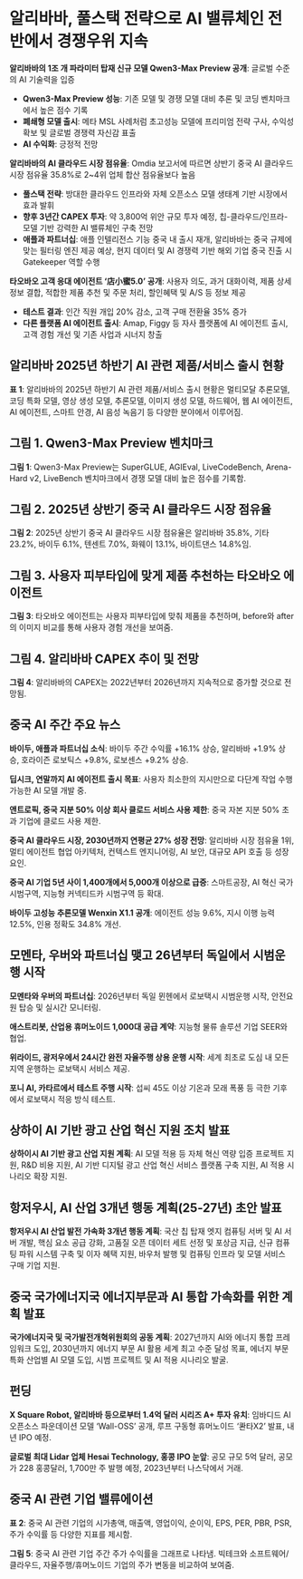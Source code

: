 # 알리바바, 풀스택 전략으로 AI 밸류체인 전반에서 경쟁우위 지속

**알리바바의 1조 개 파라미터 탑재 신규 모델 Qwen3-Max Preview 공개**: 글로벌 수준의 AI 기술력을 입증

- **Qwen3-Max Preview 성능**: 기존 모델 및 경쟁 모델 대비 추론 및 코딩 벤치마크에서 높은 점수 기록
- **폐쇄형 모델 출시**: 메타 MSL 사례처럼 초고성능 모델에 프리미엄 전략 구사, 수익성 확보 및 글로벌 경쟁력 자신감 표출
- **AI 수익화**: 긍정적 전망


**알리바바의 AI 클라우드 시장 점유율**: Omdia 보고서에 따르면 상반기 중국 AI 클라우드 시장 점유율 35.8%로 2~4위 업체 합산 점유율보다 높음

- **풀스택 전략**: 방대한 클라우드 인프라와 자체 오픈소스 모델 생태계 기반 시장에서 효과 발휘
- **향후 3년간 CAPEX 투자**: 약 3,800억 위안 규모 투자 예정, 칩-클라우드/인프라-모델 기반 강력한 AI 밸류체인 구축 전망
- **애플과 파트너십**: 애플 인텔리전스 기능 중국 내 출시 재개, 알리바바는 중국 규제에 맞는 필터링 엔진 제공 예상, 현지 데이터 및 AI 경쟁력 기반 해외 기업 중국 진출 시 Gatekeeper 역할 수행


**타오바오 고객 응대 에이전트 ‘店小蜜5.0’ 공개**: 사용자 의도, 과거 대화이력, 제품 상세정보 결합, 적합한 제품 추천 및 주문 처리, 할인혜택 및 A/S 등 정보 제공

- **테스트 결과**: 인간 직원 개입 20% 감소, 고객 구매 전환율 35% 증가
- **다른 플랫폼 AI 에이전트 출시**: Amap, Figgy 등 자사 플랫폼에 AI 에이전트 출시, 고객 경험 개선 및 기존 사업과 시너지 창출


## 알리바바 2025년 하반기 AI 관련 제품/서비스 출시 현황

**표 1**: 알리바바의 2025년 하반기 AI 관련 제품/서비스 출시 현황은 멀티모달 추론모델, 코딩 특화 모델, 영상 생성 모델, 추론모델, 이미지 생성 모델, 하드웨어, 웹 AI 에이전트, AI 에이전트, 스마트 안경, AI 음성 녹음기 등 다양한 분야에서 이루어짐.

## 그림 1. Qwen3-Max Preview 벤치마크

**그림 1**: Qwen3-Max Preview는 SuperGLUE, AGIEval, LiveCodeBench, Arena-Hard v2, LiveBench 벤치마크에서 경쟁 모델 대비 높은 점수를 기록함.


## 그림 2. 2025년 상반기 중국 AI 클라우드 시장 점유율

**그림 2**: 2025년 상반기 중국 AI 클라우드 시장 점유율은 알리바바 35.8%, 기타 23.2%, 바이두 6.1%, 텐센트 7.0%, 화웨이 13.1%, 바이트댄스 14.8%임.


## 그림 3. 사용자 피부타입에 맞게 제품 추천하는 타오바오 에이전트

**그림 3**: 타오바오 에이전트는 사용자 피부타입에 맞춰 제품을 추천하며, before와 after의 이미지 비교를 통해 사용자 경험 개선을 보여줌.


## 그림 4. 알리바바 CAPEX 추이 및 전망

**그림 4**: 알리바바의 CAPEX는 2022년부터 2026년까지 지속적으로 증가할 것으로 전망됨.


## 중국 AI 주간 주요 뉴스

**바이두, 애플과 파트너십 소식**: 바이두 주간 수익률 +16.1% 상승, 알리바바 +1.9% 상승, 호라이즌 로보틱스 +9.8%, 로보센스 +9.2% 상승.

**딥시크, 연말까지 AI 에이전트 출시 목표**: 사용자 최소한의 지시만으로 다단계 작업 수행 가능한 AI 모델 개발 중.

**앤트로픽, 중국 지분 50% 이상 회사 클로드 서비스 사용 제한**: 중국 자본 지분 50% 초과 기업에 클로드 사용 제한.

**중국 AI 클라우드 시장, 2030년까지 연평균 27% 성장 전망**: 알리바바 시장 점유율 1위, 멀티 에이전트 협업 아키텍처, 컨텍스트 엔지니어링, AI 보안, 대규모 API 호출 등 성장 요인.

**중국 AI 기업 5년 사이 1,400개에서 5,000개 이상으로 급증**: 스마트공장, AI 혁신 국가 시범구역, 지능형 커넥티드카 시범구역 등 확대.

**바이두 고성능 추론모델 Wenxin X1.1 공개**: 에이전트 성능 9.6%, 지시 이행 능력 12.5%, 인용 정확도 34.8% 개선.


## 모멘타, 우버와 파트너십 맺고 26년부터 독일에서 시범운행 시작

**모멘타와 우버의 파트너십**: 2026년부터 독일 뮌헨에서 로보택시 시범운행 시작, 안전요원 탑승 및 실시간 모니터링.


**애스트리봇, 산업용 휴머노이드 1,000대 공급 계약**: 지능형 물류 솔루션 기업 SEER와 협업.


**위라이드, 광저우에서 24시간 완전 자율주행 상용 운행 시작**: 세계 최초로 도심 내 모든 지역 운행하는 로보택시 서비스 제공.


**포니 AI, 카타르에서 테스트 주행 시작**: 섭씨 45도 이상 기온과 모래 폭풍 등 극한 기후에서 로보택시 적응 방식 테스트.


## 상하이 AI 기반 광고 산업 혁신 지원 조치 발표

**상하이시 AI 기반 광고 산업 지원 계획**: AI 모델 적용 등 자체 혁신 역량 입증 프로젝트 지원, R&D 비용 지원, AI 기반 디지털 광고 산업 혁신 서비스 플랫폼 구축 지원, AI 적용 시나리오 확장 지원.


## 항저우시, AI 산업 3개년 행동 계획(25-27년) 초안 발표

**항저우시 AI 산업 발전 가속화 3개년 행동 계획**: 국산 칩 탑재 엣지 컴퓨팅 서버 및 AI 서버 개발, 핵심 요소 공급 강화, 고품질 오픈 데이터 세트 선정 및 포상금 지급, 신규 컴퓨팅 파워 시스템 구축 및 이자 혜택 지원, 바우처 발행 및 컴퓨팅 인프라 및 모델 서비스 구매 기업 지원.


## 중국 국가에너지국 에너지부문과 AI 통합 가속화를 위한 계획 발표

**국가에너지국 및 국가발전개혁위원회의 공동 계획**: 2027년까지 AI와 에너지 통합 프레임워크 도입, 2030년까지 에너지 부문 AI 활용 세계 최고 수준 달성 목표, 에너지 부문 특화 산업별 AI 모델 도입, 시범 프로젝트 및 AI 적용 시나리오 발굴.


## 펀딩

**X Square Robot, 알리바바 등으로부터 1.4억 달러 시리즈 A+ 투자 유치**: 임바디드 AI 오픈소스 파운데이션 모델 ‘Wall-OSS’ 공개, 루프 구동형 휴머노이드 ‘콴타X2’ 발표, 내년 IPO 예정.


**글로벌 최대 Lidar 업체 Hesai Technology, 홍콩 IPO 눈앞**: 공모 규모 5억 달러, 공모가 228 홍콩달러, 1,700만 주 발행 예정, 2023년부터 나스닥에서 거래.


## 중국 AI 관련 기업 밸류에이션

**표 2**: 중국 AI 관련 기업의 시가총액, 매출액, 영업이익, 순이익, EPS, PER, PBR, PSR, 주가 수익률 등 다양한 지표를 제시함.

**그림 5**: 중국 AI 관련 기업 주간 주가 수익률을 그래프로 나타냄.  빅테크와 소프트웨어/클라우드, 자율주행/휴머노이드 기업의 주가 변동을 비교하여 보여줌.